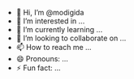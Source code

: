 - 👋 Hi, I’m @modigida
- 👀 I’m interested in ...
- 🌱 I’m currently learning ...
- 💞️ I’m looking to collaborate on ...
- 📫 How to reach me ...
- 😄 Pronouns: ...
- ⚡ Fun fact: ...

<!---
modigida/modigida is a ✨ special ✨ repository because its `README.md` (this file) appears on your GitHub profile.
You can click the Preview link to take a look at your changes.
--->
